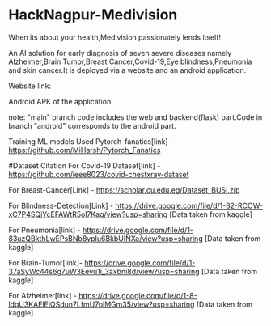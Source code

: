 # HackNagpur-Medivision
When its about your health,Medivision passionately lends itself!

An AI solution for early diagnosis of seven severe diseases namely Alzheimer,Brain Tumor,Breast Cancer,Covid-19,Eye blindness,Pneumonia and skin cancer.It is deployed via a website and an android application.

Website link:

Android APK of the application:

note: "main" branch code includes the web and backend(flask) part.Code in branch "android" corresponds to the android part.

Training ML models
Used Pytorch-fanatics[link]-https://github.com/MiHarsh/Pytorch_Fanatics

#Dataset Citation
For Covid-19 Dataset[link] - https://github.com/ieee8023/covid-chestxray-dataset

For Breast-Cancer[Link] - https://scholar.cu.edu.eg/Dataset_BUSI.zip

For Blindness-Detection[Link] - https://drive.google.com/file/d/1-82-RCOW-xC7P4SQjYcEFAWtR5ol7Kag/view?usp=sharing [Data taken from kaggle]

For Pneumonia[link] - https://drive.google.com/file/d/1-83uzQBkthLwEPsBNb8ypIu6BkbUINXa/view?usp=sharing [Data taken from kaggle]

For Brain-Tumor[link]- https://drive.google.com/file/d/1-37aSyWc44s6g7uW3Eevu1i_3axbni8d/view?usp=sharing [Data taken from kaggle]

For Alzheimer[link] - https://drive.google.com/file/d/1-8-ldqU3KAElEiQSdun7LfmU7plMGm35/view?usp=sharing [Data taken from kaggle]
